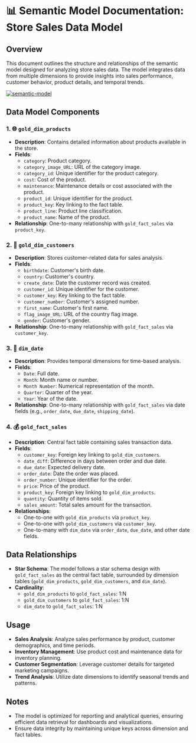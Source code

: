 # 📊 Semantic Model Documentation: Store Sales Data Model

## Overview
This document outlines the structure and relationships of the semantic model designed for analyzing store sales data. The model integrates data from multiple dimensions to provide insights into sales performance, customer behavior, product details, and temporal trends.

<a href="https://ibb.co/xt2MYCx8"><img src="https://i.ibb.co/8LmjbK14/semantic-model.png" alt="semantic-model" border="0"></a>

## Data Model Components

### 1. 🌐 `gold_dim_products`
- **Description**: Contains detailed information about products available in the store.
- **Fields**:
  - `category`: Product category.
  - `category_image_URL`: URL of the category image.
  - `category_id`: Unique identifier for the product category.
  - `cost`: Cost of the product.
  - `maintenance`: Maintenance details or cost associated with the product.
  - `product_id`: Unique identifier for the product.
  - `product_key`: Key linking to the fact table.
  - `product_line`: Product line classification.
  - `product_name`: Name of the product.
- **Relationship**: One-to-many relationship with `gold_fact_sales` via `product_key`.

### 2. 👤 `gold_dim_customers`
- **Description**: Stores customer-related data for sales analysis.
- **Fields**:
  - `birthdate`: Customer's birth date.
  - `country`: Customer's country.
  - `create_date`: Date the customer record was created.
  - `customer_id`: Unique identifier for the customer.
  - `customer_key`: Key linking to the fact table.
  - `customer_number`: Customer's assigned number.
  - `first_name`: Customer's first name.
  - `flag_image_URL`: URL of the country flag image.
  - `gender`: Customer's gender.
- **Relationship**: One-to-many relationship with `gold_fact_sales` via `customer_key`.

### 3. 📅 `dim_date`
- **Description**: Provides temporal dimensions for time-based analysis.
- **Fields**:
  - `Date`: Full date.
  - `Month`: Month name or number.
  - `Month Number`: Numerical representation of the month.
  - `Quarter`: Quarter of the year.
  - `Year`: Year of the date.
- **Relationship**: One-to-many relationship with `gold_fact_sales` via date fields (e.g., `order_date`, `due_date`, `shipping_date`).

### 4. 💰 `gold_fact_sales`
- **Description**: Central fact table containing sales transaction data.
- **Fields**:
  - `customer_key`: Foreign key linking to `gold_dim_customers`.
  - `date_diff`: Difference in days between order and due date.
  - `due_date`: Expected delivery date.
  - `order_date`: Date the order was placed.
  - `order_number`: Unique identifier for the order.
  - `price`: Price of the product.
  - `product_key`: Foreign key linking to `gold_dim_products`.
  - `quantity`: Quantity of items sold.
  - `sales_amount`: Total sales amount for the transaction.
- **Relationships**:
  - One-to-one with `gold_dim_products` via `product_key`.
  - One-to-one with `gold_dim_customers` via `customer_key`.
  - One-to-many with `dim_date` via `order_date`, `due_date`, and other date fields.

## Data Relationships
- **Star Schema**: The model follows a star schema design with `gold_fact_sales` as the central fact table, surrounded by dimension tables (`gold_dim_products`, `gold_dim_customers`, and `dim_date`).
- **Cardinality**:
  - `gold_dim_products` to `gold_fact_sales`: 1:N
  - `gold_dim_customers` to `gold_fact_sales`: 1:N
  - `dim_date` to `gold_fact_sales`: 1:N

## Usage
- **Sales Analysis**: Analyze sales performance by product, customer demographics, and time periods.
- **Inventory Management**: Use product cost and maintenance data for inventory planning.
- **Customer Segmentation**: Leverage customer details for targeted marketing campaigns.
- **Trend Analysis**: Utilize date dimensions to identify seasonal trends and patterns.

## Notes
- The model is optimized for reporting and analytical queries, ensuring efficient data retrieval for dashboards and visualizations.
- Ensure data integrity by maintaining unique keys across dimension and fact tables.
